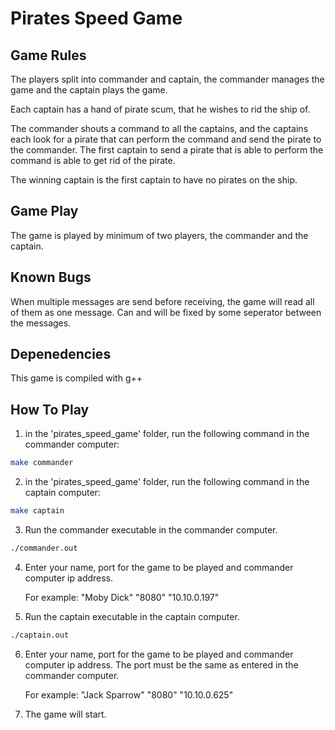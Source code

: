 # Pirates Speed Game

## Game Rules
The players split into commander and captain,
the commander manages the game and the captain plays the game.

Each captain has a hand of pirate scum, that he wishes to rid the ship of.

The commander shouts a command to all the captains, and the captains each look 
for a pirate that can perform the command and send the pirate to the commander.
The first captain to send a pirate that is able to perform the command is able to
get rid of the pirate.

The winning captain is the first captain to have no pirates on the ship.

## Game Play
The game is played by minimum of two players, the commander and the captain.

## Known Bugs
When multiple messages are send before receiving, the game will read all of them
as one message. Can and will be fixed by some seperator between the messages.

## Depenedencies
This game is compiled with g++

## How To Play
1. in the 'pirates_speed_game' folder, run the following command in the commander computer:

```bash
make commander
```

2. in the 'pirates_speed_game' folder, run the following command in the captain computer:

```bash
make captain
```

3. Run the commander executable in the commander computer.

```bash
./commander.out
```

4. Enter your name, port for the game to be played and commander computer ip address.

    For example: "Moby Dick" "8080" "10.10.0.197"

5. Run the captain executable in the captain computer.

```bash
./captain.out
```

6. Enter your name, port for the game to be played and commander computer ip address.
   The port must be the same as entered in the commander computer.

    For example: "Jack Sparrow" "8080" "10.10.0.625"

7. The game will start.
